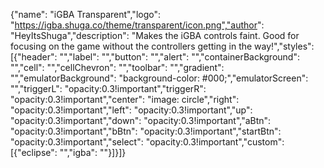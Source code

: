 {"name": "iGBA Transparent","logo": "https://igba.shuga.co/theme/transparent/icon.png","author": "HeyItsShuga","description": "Makes the iGBA controls faint. Good for focusing on the game without the controllers getting in the way!","styles": [{"header": "","label": "","button": "","alert": "","containerBackground": "","cell": "","cellChevron": "","toolbar": "","gradient": "","emulatorBackground": "background-color: #000;","emulatorScreen": "","triggerL": "opacity:0.3!important","triggerR": "opacity:0.3!important","center": "image: circle","right": "opacity:0.3!important","left": "opacity:0.3!important","up": "opacity:0.3!important","down": "opacity:0.3!important","aBtn": "opacity:0.3!important","bBtn": "opacity:0.3!important","startBtn": "opacity:0.3!important","select": "opacity:0.3!important","custom": [{"eclipse": "","igba": ""}]}]}
